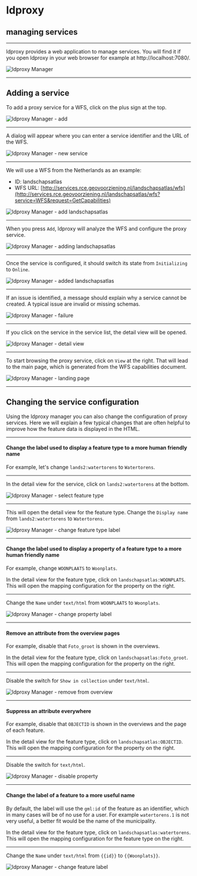 # ldproxy

## managing services

---

ldproxy provides a web application to manage services. You will find it if you open ldproxy in your web browser for example at http://localhost:7080/.

![ldproxy Manager](docs/img/manager-01.png)

------

## Adding a service

To add a proxy service for a WFS, click on the plus sign at the top.

![ldproxy Manager - add](docs/img/manager-02.png)

------

A dialog will appear where you can enter a service identifier and the URL of the WFS.

![ldproxy Manager - new service](docs/img/manager-03.png)

------

We will use a WFS from the Netherlands as an example:

- ID: landschapsatlas
- WFS URL: [http://services.rce.geovoorziening.nl/landschapsatlas/wfs](http://services.rce.geovoorziening.nl/landschapsatlas/wfs?service=WFS&request=GetCapabilities)

![ldproxy Manager - add landschapsatlas](docs/img/manager-04.png)

------

When you press `Add`, ldproxy will analyze the WFS and configure the proxy service. 

![ldproxy Manager - adding landschapsatlas](docs/img/manager-05.png)

------

Once the service is configured, it should switch its state from `Initializing` to `Online`.

![ldproxy Manager - added landschapsatlas](docs/img/manager-06.png)

------

If an issue is identified, a message should explain why a service cannot be created. A typical issue are invalid or missing schemas.

![ldproxy Manager - failure](docs/img/manager-07.png)

------

If you click on the service in the service list, the detail view will be opened.

![ldproxy Manager - detail view](docs/img/manager-08.png)

------

To start browsing the proxy service, click on `View` at the right. That will lead to the main page, which is generated from the WFS capabilities document.

![ldproxy Manager - landing page](docs/img/landing-page-01.png)

------

## Changing the service configuration

Using the ldproxy manager you can also change the configuration of proxy services. Here we will explain a few typical changes that are often helpful to improve how the feature data is displayed in the HTML.

------

#### Change the label used to display a feature type to a more human friendly name

For example, let's change `lands2:watertorens` to `Watertorens`. 

---

In the detail view for the service, click on `lands2:watertorens` at the bottom.

![ldproxy Manager - select feature type](docs/img/manager-09.png)

------

This will open the detail view for the feature type. Change the  `Display name` from `lands2:watertorens` to `Watertorens`.

![ldproxy Manager - change feature type label](docs/img/manager-10.png)

------

#### Change the label used to display a property of a feature type to a more human friendly name

For example, change `WOONPLAATS` to `Woonplats`.

In the detail view for the feature type, click on `landschapsatlas:WOONPLATS`. This will open the mapping configuration for the property on the right.

------

Change the  `Name` under `text/html` from `WOONPLAATS` to `Woonplats`.

![ldproxy Manager - change property label](docs/img/manager-11.png)

------

#### Remove an attribute from the overview pages

For example, disable that `Foto_groot` is shown in the overviews.

In the detail view for the feature type, click on `landschapsatlas:Foto_groot`. This will open the mapping configuration for the property on the right.

------

Disable the switch for `Show in collection` under `text/html`.

![ldproxy Manager - remove from overview](docs/img/manager-12.png)

------

#### Suppress an attribute everywhere

For example, disable that `OBJECTID` is shown in the overviews and the page of each feature.

In the detail view for the feature type, click on `landschapsatlas:OBJECTID`. This will open the mapping configuration for the property on the right.

------

Disable the switch for `text/html`.

![ldproxy Manager - disable property](docs/img/manager-13.png)

------

#### Change the label of a feature to a more useful name

By default, the label will use the `gml:id` of the feature as an identifier, which in many cases will be of no use for a user. For example `watertorens.1` is not very useful, a better fit would be the name of the municipality.

In the detail view for the feature type, click on `landschapsatlas:watertorens`. This will open the mapping configuration for the feature type on the right.

------

Change the  `Name` under `text/html` from `{{id}}` to `{{Woonplats}}`.

![ldproxy Manager - change feature label](docs/img/manager-14.png)

